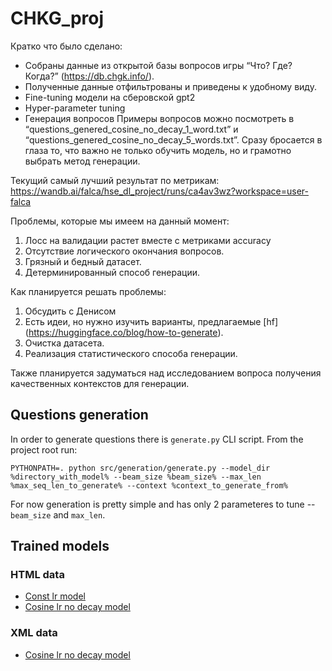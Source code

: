 # CHKG_proj

Кратко что было сделано:
* Собраны данные из открытой базы вопросов игры “Что? Где? Когда?” (https://db.chgk.info/).
* Полученные данные отфильтрованы и приведены к удобному виду.
* Fine-tuning модели на сберовской gpt2
* Hyper-parameter tuning
* Генерация вопросов
Примеры вопросов можно посмотреть в “questions_genered_cosine_no_decay_1_word.txt” и “questions_genered_cosine_no_decay_5_words.txt”. Сразу бросается в глаза то, что важно не только обучить модель, но и грамотно выбрать метод генерации.

Текущий самый лучший результат по метрикам:
https://wandb.ai/falca/hse_dl_project/runs/ca4av3wz?workspace=user-falca

Проблемы, которые мы имеем на данный момент: 
1. Лосс на валидации растет вместе с метриками accuracy
2. Отсутствие логического окончания вопросов.
3. Грязный и бедный датасет.
4. Детерминированный способ генерации.

Как планируется решать проблемы:
1. Обсудить с Денисом
2. Есть идеи, но нужно изучить варианты, предлагаемые [hf] (https://huggingface.co/blog/how-to-generate).
3. Очистка датасета.
4. Реализация статистического способа генерации.

Также планируется задуматься над исследованием вопроса получения качественных контекстов для генерации. 


## Questions generation
In order to generate questions there is `generate.py` CLI script. From the project root run:
```
PYTHONPATH=. python src/generation/generate.py --model_dir %directory_with_model% --beam_size %beam_size% --max_len %max_seq_len_to_generate% --context %context_to_generate_from%
```
For now generation is pretty simple and has only 2 parameteres to tune -- `beam_size` and `max_len`.

## Trained models
### HTML data
* [Const lr model](https://hse-dl-models.s3.eu-central-1.amazonaws.com/model_const.tar.gz)
* [Cosine lr no decay model](https://hse-dl-models.s3.eu-central-1.amazonaws.com/cosine_no_decay.tar.gz)

### XML data
* [Cosine lr no decay model](https://hse-dl-models.s3.eu-central-1.amazonaws.com/new_data.tar.gz)

